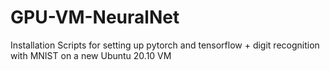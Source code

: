 # GPU-VM-NeuralNet
Installation Scripts for setting up pytorch and tensorflow + digit recognition with MNIST on a new Ubuntu 20.10 VM
